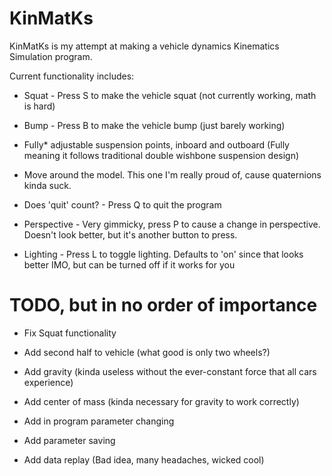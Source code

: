 # KinMatKs
KinMatKs is my attempt at making a vehicle dynamics Kinematics Simulation program.

Current functionality includes:

* Squat - Press S to make the vehicle squat (not currently working, math is hard)

* Bump - Press B to make the vehicle bump (just barely working)

* Fully* adjustable suspension points, inboard and outboard (Fully meaning it follows traditional double wishbone suspension design)

* Move around the model. This one I'm really proud of, cause quaternions kinda suck.

* Does 'quit' count? - Press Q to quit the program

* Perspective - Very gimmicky, press P to cause a change in perspective. Doesn't look better, but it's another button to press.

* Lighting - Press L to toggle lighting. Defaults to 'on' since that looks better IMO, but can be turned off if it works for you

# TODO, but in no order of importance

* Fix Squat functionality

* Add second half to vehicle (what good is only two wheels?)

* Add gravity (kinda useless without the ever-constant force that all cars experience)

* Add center of mass (kinda necessary for gravity to work correctly)

* Add in program parameter changing

* Add parameter saving

* Add data replay (Bad idea, many headaches, wicked cool)
